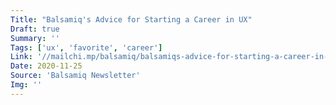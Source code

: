 ```yaml
---
Title: "Balsamiq's Advice for Starting a Career in UX"
Draft: true
Summary: ''
Tags: ['ux', 'favorite', 'career']
Link: '//mailchi.mp/balsamiq/balsamiqs-advice-for-starting-a-career-in-ux-525450'
Date: 2020-11-25
Source: 'Balsamiq Newsletter'
Img: ''
---
```


